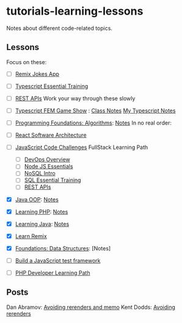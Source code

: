 # tutorials-learning-lessons

Notes about different code-related topics.

## Lessons
Focus on these:
- [ ] [Remix Jokes App](https://remix.run/docs/en/v1.4.3/tutorials/jokes#jokes-app-tutorial)
- [ ] [Typescript Essential Training](https://www.linkedin.com/learning/typescript-essential-training-14687057)
- [ ] [REST APIs](https://www.linkedin.com/learning/learning-rest-apis)
Work your way through these slowly
- [ ] [Typescript FEM Game Show](https://frontendmasters.com/courses/typescript-practice/) : [Class Notes](https://www.typescript-training.com/course/making-typescript-stick) [My Typescript Notes](google.com)
- [ ] [Programming Foundations: Algorithms](https://www.linkedin.com/learning/programming-foundations-algorithms/algorithms-power-the-world?autoplay=true&contextUrn=urn%3Ali%3AlyndaLearningPath%3A57bdd8a292015ae4c0cb990f&u=85880466): [Notes](https://github.com/akiryk/tutorials-learning-lessons/blob/master/data-structures.md)
In no real order:
- [ ] [React Software Architecture](https://www.linkedin.com/learning/react-software-architecture/learn-software-architecture-with-react?u=85880466)
- [ ] [JavaScript Code Challenges](https://www.linkedin.com/learning/javascript-code-challenges/available-books?autoSkip=true&autoplay=true&resume=false&u=85880466)
FullStack Learning Path
    - [ ] [DevOps Overview](https://www.linkedin.com/learning/devops-foundations)
    - [ ] [Node JS Essentials](https://www.linkedin.com/learning/node-js-essential-training-2)
    - [ ] [NoSQL Intro](https://www.linkedin.com/learning/nosql-essential-training)
    - [ ] [SQL Essential Training](https://www.linkedin.com/learning/sql-essential-training-3)
    - [ ] [REST APIs](https://www.linkedin.com/learning/learning-rest-apis)
- [x] [Java OOP](https://www.linkedin.com/learning/java-object-oriented-programming-2/): [Notes](https://github.com/akiryk/tutorials-learning-lessons/blob/master/java-oop.md)
- [x] [Learning PHP](https://www.linkedin.com/learning/learning-php-4/get-vs-post?autoplay=true&u=85880466): [Notes](https://github.com/akiryk/tutorials-learning-lessons/blob/master/php-linkedin-leaning.md)
- [x] [Learning Java](https://www.linkedin.com/learning/learning-java-4/next-steps-for-learning-java?autoplay=true&u=85880466): [Notes](https://github.com/akiryk/tutorials-learning-lessons/blob/master/java.md)
- [x] [Learn Remix](https://remix.run/docs/en/v1/tutorials/blog)
- [x] [Foundations: Data Structures](https://www.linkedin.com/learning/programming-foundations-data-structures-2): [Notes]
- [ ] [Build a JavaScript test framework](https://cpojer.net/posts/building-a-javascript-testing-framework)
- [ ] [PHP Developer Learning Path](https://www.linkedin.com/learning/paths/become-a-php-developer-2?u=85880466)
    
    
## Posts 

Dan Abramov: [Avoiding rerenders and memo](https://overreacted.io/before-you-memo/)
Kent Dodds: [Avoiding rerenders](https://kentcdodds.com/blog/optimize-react-re-renders)
